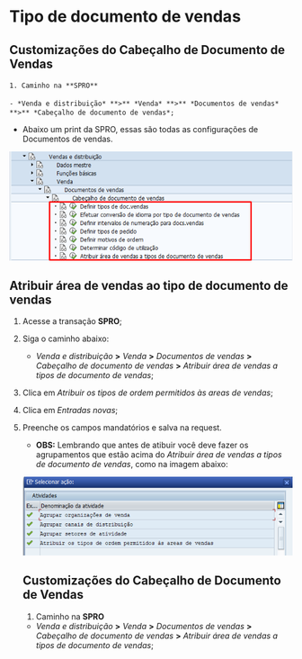 # Tipo de documento de vendas


## Customizações do Cabeçalho de Documento de Vendas

    1. Caminho na **SPRO** 

    - *Venda e distribuição* **>** *Venda* **>** *Documentos de vendas* **>** *Cabeçalho de documento de vendas*;
    
   - Abaixo um print da SPRO, essas são todas as configurações de Documentos de vendas.   

   ![spro](image-1.png)








## Atribuir área de vendas ao tipo de documento de vendas

1. Acesse a transação **SPRO**;
2. Siga o caminho abaixo:

    - *Venda e distribuição* **>** *Venda* **>** *Documentos de vendas* **>** *Cabeçalho de documento de vendas* **>** *Atribuir área de vendas a tipos de documento de vendas*;

3. Clica em *Atribuir os tipos de ordem permitidos às areas de vendas*; 
4. Clica em *Entradas novas*;
4. Preenche os campos mandatórios e salva na request.

    - **OBS:** Lembrando que antes de atibuir você deve fazer os agrupamentos que estão acima do *Atribuir área de vendas a tipos de documento de vendas*, como na imagem abaixo:   

    ![agrupamento](image.png)   


    ## Customizações do Cabeçalho de Documento de Vendas

    1. Caminho na **SPRO** 

    - *Venda e distribuição* **>** *Venda* **>** *Documentos de vendas* **>** *Cabeçalho de documento de vendas* **>** *Atribuir área de vendas a tipos de documento de vendas*;

